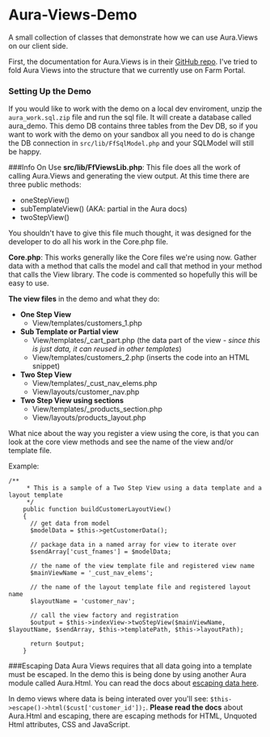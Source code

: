 # Aura-Views-Demo
A small collection of classes that demonstrate how we can use Aura.Views on our client side.

First, the documentation for Aura.Views is in their [GitHub repo](https://github.com/auraphp/Aura.View). I've tried to fold Aura Views into the structure that we currently use on Farm Portal.
### Setting Up the Demo
If you would like to work with the demo on a local dev enviroment, unzip the `aura_work.sql.zip` file and run the sql file. It will create a database called aura_demo. This demo DB contains three tables from the Dev DB, so if you want to work with the demo on your sandbox all you need to do is change the DB connection in `src/lib/FfSqlModel.php` and your SQLModel will still be happy.

###Info On Use
**src/lib/FfViewsLib.php**: This file does all the work of calling Aura.Views and generating the view output. At this time there are three public methods:
- oneStepView()
- subTemplateView() (AKA: partial in the Aura docs)
- twoStepView()

You shouldn't have to give this file much thought, it was designed for the developer to do all his work in the Core.php file.

**Core.php**: This works generally like the Core files we're using now. Gather data with a method that calls the model and call that method in your method that calls the View library. The code is commented so hopefully this will be easy to use.

**The view files** in the demo and what they do:
- **One Step View**
  - View/templates/customers_1.php
- **Sub Template or Partial view**
  - View/templates/_cart_part.php (the data part of the view - *since this is just data, it can reused in other templates*)
  - View/templates/customers_2.php (inserts the code into an HTML snippet)
- **Two Step View**
  - View/templates/_cust_nav_elems.php
  - View/layouts/customer_nav.php
- **Two Step View using sections**
  - View/templates/_products_section.php
  - View/layouts/products_layout.php

What nice about the way you register a view using the core, is that you can look at the core view methods and see the name of the view and/or template file. 

Example:
```
/**
     * This is a sample of a Two Step View using a data template and a layout template
     */
    public function buildCustomerLayoutView()
    {
      // get data from model
      $modelData = $this->getCustomerData();
      
      // package data in a named array for view to iterate over
      $sendArray['cust_fnames'] = $modelData;
      
      // the name of the view template file and registered view name
      $mainViewName = '_cust_nav_elems';
      
      // the name of the layout template file and registered layout name
      $layoutName = 'customer_nav';
      
      // call the view factory and registration
      $output = $this->indexView->twoStepView($mainViewName, $layoutName, $sendArray, $this->templatePath, $this->layoutPath);

      return $output;
    }
```
###Escaping Data
Aura Views requires that all data going into a template must be escaped. In the demo this is being done by using another Aura module called Aura.Html. You can read the docs about [escaping data here](https://github.com/auraphp/Aura.Html#escaping).

In demo views where data is being interated over you'll see: `$this->escape()->html($cust['customer_id']);`. **Please read the docs** about Aura.Html and escaping, there are escaping methods for HTML, Unquoted Html attributes, CSS and JavaScript.
